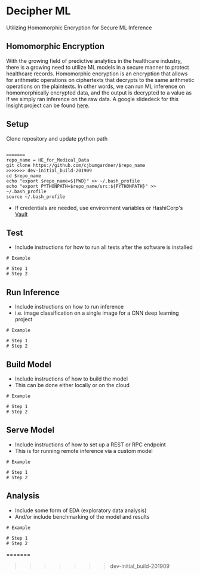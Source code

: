 # Decipher ML
Utilizing Homomorphic Encryption for Secure ML Inference

## Homomorphic Encryption
With the growing field of predictive analytics in the healthcare industry, there is a growing need to utilize ML models in a secure manner to protect healthcare records. Homomorphic encryption is an encryption that allows for arithmetic operations on ciphertexts that decrypts to the same arithmetic operations on the plaintexts. In other words, we can run ML inference on homomorphically encrypted data, and the output is decrypted to a value as if we simply ran inference on the raw data. A google slidedeck for this Insight project can be found [here](https://docs.google.com/presentation/d/15EZNeUMWxDNn39WEwgoHw3fQwY_7OZWdggyzbdaYs-I/edit?usp=sharing]).

## Setup
Clone repository and update python path
```

=======
repo_name = HE_for_Medical_Data
git clone https://github.com/cjbumgardner/$repo_name
>>>>>>> dev-initial_build-201909
cd $repo_name
echo "export $repo_name=${PWD}" >> ~/.bash_profile
echo "export PYTHONPATH=$repo_name/src:${PYTHONPATH}" >> ~/.bash_profile
source ~/.bash_profile
```
- If credentials are needed, use environment variables or HashiCorp's [Vault](https://www.vaultproject.io/)


## Test
- Include instructions for how to run all tests after the software is installed
```
# Example

# Step 1
# Step 2
```

## Run Inference
- Include instructions on how to run inference
- i.e. image classification on a single image for a CNN deep learning project
```
# Example

# Step 1
# Step 2
```

## Build Model
- Include instructions of how to build the model
- This can be done either locally or on the cloud
```
# Example

# Step 1
# Step 2
```

## Serve Model
- Include instructions of how to set up a REST or RPC endpoint
- This is for running remote inference via a custom model
```
# Example

# Step 1
# Step 2
```

## Analysis
- Include some form of EDA (exploratory data analysis)
- And/or include benchmarking of the model and results
```
# Example

# Step 1
# Step 2
```
=======




>>>>>>> dev-initial_build-201909
